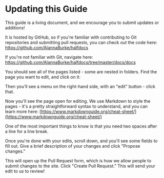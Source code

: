 # Updating this Guide

This guide is a living document, and we encourage you to submit updates or additions!

It is hosted by GitHub, so if you're familiar with contributing to Git repositories and submitting pull requests, you can check out the code here: https://github.com/AlannaBurke/halfdocs

If you're not familiar with Git, navigate here: https://github.com/AlannaBurke/halfdocs/tree/master/docs/docs

You should see all of the pages listed - some are nested in folders. Find the page you want to edit, and click on it:

Then you'll see a menu on the right-hand side, with an "edit" button - click that. 

Now you'll see the page open for editing. We use Markdown to style the pages - it's a pretty straightforward syntax to understand, and you can learn more here: [https://www.markdownguide.org/cheat-sheet/](https://www.markdownguide.org/cheat-sheet/)

One of the most important things to know is that you need two spaces after a line for a line break.  

Once you're done with your edits, scroll down, and you'll see some fields to fill out. Give a brief description of your changes and click "Propose changes."

This will open up the Pull Request form, which is how we allow people to submit changes to the site. Click "Create Pull Request." This will send your edit to us to review!
